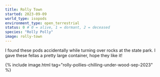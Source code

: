 ```yaml
---
title: Rolly Town
started: 2023-09-09
world_type: isopods
environment_type: open_terrestrial
status: 0 # 0 = alive, 1 = dormant, 2 = deceased
species: "Rolly Polly"
image: rolly-town
---
```


I found these pods accidentally while turning over rocks at the state park.
I gave these fellas a pretty large container, hope they like it!

{% include image.html tag="rolly-pollies-chilling-under-wood-sep-2023" %}